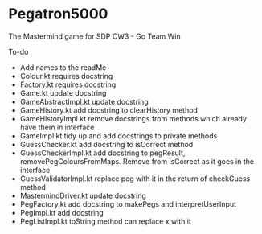 # Pegatron5000
The Mastermind game for SDP CW3 - Go Team Win
<p>To-do</p>
<ul>
	<li>Add names to the readMe</li>
	<li>Colour.kt requires docstring</li>
	<li>Factory.kt requires docstring</li>
	<li>Game.kt update docstring</li>
	<li>GameAbstractImpl.kt update docstring</li>
	<li>GameHistory.kt add docstring to clearHistory method</li>
	<li>GameHistoryImpl.kt remove docstrings from methods which already have them in interface</li>
	<li>GameImpl.kt tidy up and add docstrings to private methods</li>
	<li>GuessChecker.kt add docstring to isCorrect method</li>
	<li>GuessCheckerImpl.kt add docstring to pegResult, removePegColoursFromMaps.  Remove from isCorrect as it goes in the interface</li>
	<li>GuessValidatorImpl.kt replace peg with it in the return of checkGuess method</li>
	<li>MastermindDriver.kt update docstring</li>
	<li>PegFactory.kt add docstring to makePegs and interpretUserInput</li>
	<li>PegImpl.kt add docstring</li>
	<li>PegListImpl.kt toString method can replace x with it</li>
</ul>